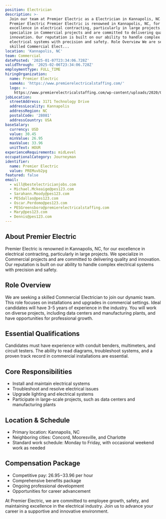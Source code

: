 ```yaml
---
position: Electrician
description: >-
  Join our team at Premier Electric as a Electrician in Kannapolis, NC. About
  Premier Electric Premier Electric is renowned in Kannapolis, NC, for our
  excellence in electrical contracting, particularly in large projects. We
  specialize in Commercial projects and are committed to delivering quality and
  innovation. Our reputation is built on our ability to handle complex
  electrical systems with precision and safety. Role Overview We are seeking a
  skilled Commercial Elect...
location: 'Kannapolis, NC'
team: Commercial
datePosted: '2025-01-07T23:34:06.728Z'
validThrough: '2025-02-06T23:34:06.728Z'
employmentType: FULL_TIME
hiringOrganization:
  name: Premier Electric
  sameAs: 'https://www.premierelectricalstaffing.com/'
  logo: >-
    https://www.premierelectricalstaffing.com/wp-content/uploads/2020/05/Premier-Electrical-Staffing-logo.png
jobLocation:
  streetAddress: 3171 Technology Drive
  addressLocality: Kannapolis
  addressRegion: NC
  postalCode: '28081'
  addressCountry: USA
baseSalary:
  currency: USD
  value: 30.45
  minValue: 26.95
  maxValue: 33.96
  unitText: HOUR
experienceRequirements: midLevel
occupationalCategory: Journeyman
identifier:
  name: Premier Electric
  value: PREMuvb2pg
featured: false
email:
  - will@bestelectricianjobs.com
  - Michael.Mckeaige@pes123.com
  - Sarahann.Moody@pes123.com
  - PESdallas@pes123.com
  - Oscar.Perdomo@pes123.com
  - PESGreensboro@premierelectricalstaffing.com
  - Mary@pes123.com
  - Dennis@pes123.com
---
```




## About Premier Electric
Premier Electric is renowned in Kannapolis, NC, for our excellence in electrical contracting, particularly in large projects. We specialize in Commercial projects and are committed to delivering quality and innovation. Our reputation is built on our ability to handle complex electrical systems with precision and safety.

## Role Overview
We are seeking a skilled Commercial Electrician to join our dynamic team. This role focuses on installations and upgrades in commercial settings. Ideal candidates will have 3-5 years of experience in the industry. You will work on diverse projects, including data centers and manufacturing plants, and have opportunities for professional growth.

## Essential Qualifications
Candidates must have experience with conduit benders, multimeters, and circuit testers. The ability to read diagrams, troubleshoot systems, and a proven track record in commercial installations are essential.

## Core Responsibilities
- Install and maintain electrical systems
- Troubleshoot and resolve electrical issues
- Upgrade lighting and electrical systems
- Participate in large-scale projects, such as data centers and manufacturing plants

## Location & Schedule
- Primary location: Kannapolis, NC
- Neighboring cities: Concord, Mooresville, and Charlotte
- Standard work schedule: Monday to Friday, with occasional weekend work as needed

## Compensation Package
- Competitive pay: $26.95-$33.96 per hour
- Comprehensive benefits package
- Ongoing professional development
- Opportunities for career advancement

At Premier Electric, we are committed to employee growth, safety, and maintaining excellence in the electrical industry. Join us to advance your career in a supportive and innovative environment.